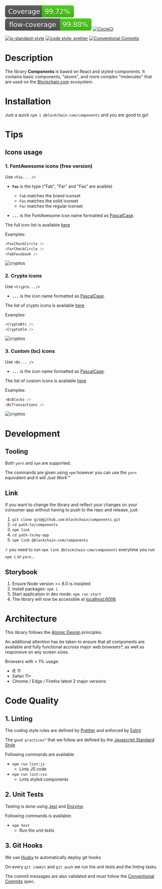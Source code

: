 [![test-coverage](artifacts/test-coverage-badge.svg)](https://jestjs.io)
[![flow-coverage](artifacts/flow-coverage-badge.svg)](http://flow.org)
[![CircleCI](https://circleci.com/gh/blockchain/components/tree/master.svg?style=svg)](https://circleci.com/gh/blockchain/components/tree/master)

[![js-standard-style](https://img.shields.io/badge/code%20style-standard-brightgreen.svg)](http://standardjs.com)
[![code style: prettier](https://img.shields.io/badge/code_style-prettier-ff69b4.svg?style=flat-square)](https://github.com/prettier/prettier)
[![Conventional Commits](https://img.shields.io/badge/Conventional%20Commits-1.0.0-green.svg)](https://conventionalcommits.org)

# Description
The library **Components** is based on React and styled-components. It contains basic components, "atoms", and more complex "molecules" that are used on the [Blockchain.com](https://www.blockchain.com) ecosystem.

# Installation

Just a quick `npm i @blockchain-com/components` and you are good to go!

# Tips

## Icons usage

### 1. FontAwesome icons (free version)
Use `<Fas... />`

* **`Fas`** is the type ("Fab", "Far" and "Fas" are avaible)
  * `Fab` matches the brand iconset
  * `Fas` matches the solid iconset
  * `Far` matches the regular iconset

* **`...`** is the FontAwesome icon name formatted as [PascalCase](http://wiki.c2.com/?PascalCase).

The full icon list is available [here](https://fontawesome.com/icons)

Examples:

```javascript
<FasCheckCircle />
<FarCheckCircle />
<FabFacebook />
```

![cryptos](https://cldup.com/Zk6b878l6f.png)

### 2. Crypto icons
Use `<Crypto.../>`

* **`...`** is the icon name formatted as [PascalCase](http://wiki.c2.com/?PascalCase).

The list of crypto icons is available [here](http://cryptoicons.co/)

Examples:

```javascript
<CryptoBtc />
<CryptoXlm />
```

![cryptos](https://cldup.com/zp5HYSkfv6.png)

### 3. Custom (bc) icons
Use `<Bc... />`

* **`...`** is the icon name formatted as [PascalCase](http://wiki.c2.com/?PascalCase).

The list of custom icons is available [here](https://github.com/blockchain/components/blob/master/src/Atoms/Icons/custom/index.js)

Examples:

```javascript
<BcBlocks />
<BcTransactions />
```

![cryptos](https://cldup.com/xMP2jL1hjW.png)

# Development

## Tooling

Both `yarn` and `npm` are supported.

The commands are given using `npm` however you can use the `yarn` equivalent and it will *Just Work™*

## Link

If you want to change the library and reflect your changes on your consumer app without having to push to the repo and release, just:

1. `git clone git@github.com:blockchain/components.git`
2. `cd path-to/components`
3. `npm link`
4. `cd path-to/my-app`
5. `npm link @blockchain-com/components`

:zap: you need to run `npm link @blockchain-com/components` everytime you run `npm i` or `yarn`...

## Storybook

1. Ensure Node version >= 8.0 is installed
2. Install packages: `npm i`
3. Start application in dev mode: `npm run start`
4. The library will now be accessible at [localhost:6006](http://localhost:6006)

# Architecture
This library follows the [Atomic Design](http://atomicdesign.bradfrost.com/chapter-2/) principles.

An additional attention has be taken to ensure that all components are available and fully functional accross major web browsers*, as well as responsive on any screen sizes.

Browsers with > 1% usage:
* IE 11
* Safari 11+
* Chrome / Edge / Firefox latest 2 major versions

# Code Quality

## 1. Linting
The coding style rules are defined by [Prettier](https://prettier.io/) and enforced by [Eslint](https://eslint.org)

The ```good practices™``` that we follow are defined by the [Javascript Standard Style](https://standardjs.com/rules.html)

Following commands are available:
* `npm run lint:js`
  * Lints JS code
* `npm run lint:css`
  * Lints styled components

## 2. Unit Tests

Testing is done using [Jest](https://facebook.github.io/jest/) and [Enzyme](http://airbnb.io/enzyme/).

Following commands is available:
* `npm test`
  * Run the unit tests


## 3. Git Hooks
We use [Husky](https://github.com/typicode/husky) to automatically deploy git hooks

On every `git commit` and `git push` we run the unit tests and the linting tasks.

The commit messages are also validated and must follow the [Conventional Commits](https://conventionalcommits.org/) spec.
